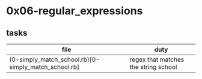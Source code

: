# 0x06-regular_expressions

## tasks

| file | duty |
| ---- | ---- |
| (0-simply_match_school.rb)[0-simply_match_school.rb] | regex that matches the string school |
